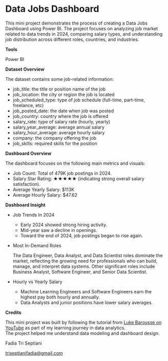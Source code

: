 # Data Jobs Dashboard

This mini project demonstrates the process of creating a Data Jobs Dashboard using Power BI. The project focuses on analyzing job market related to data trends in 2024, comparing salary types, and understanding job distribution across different roles, countries, and industries.

**Tools**

Power BI

**Dataset Overview**

The dataset contains some job-related information:
- job_title: the title or position name of the job
- job_location: the city or region the job is located
- job_scheduled_type: type of job schedule (full-time, part-time, freelance, etc)
- job_posted_date: the date when job was posted
- job_country: country where the job is offered
- salary_rate: type of salary rate (hourly, yearly)
- salary_year_average: average annual salary
- salary_hour_average: average hourly salary
- company: the company offering the job
- job_skills: required skills for the position

**Dashboard Overview**

The dashboard focuses on the following main metrics and visuals:
- Job Count: Total of 479K job postings in 2024.
- Salary Star Rating: ★★★★★ (indicating strong overall salary satisfaction).
- Average Yearly Salary: $113K
- Average Hourly Salary: $47.62

**Dashboard Insight**

  - Job Trends In 2024
    - Early 2024 showed strong hiring activity.
    - Mid-year saw a decline in openings.
    - Toward the end of 2024, job postings began to rise again.
  - Most In-Demand Roles
    
    The Data Engineer, Data Analyst, and Data Scientist roles dominate the market, reflecting the growing need for professionals who can build, manage, and interpret data systems. Other significant roles include Business Analyst, Software Engineer, and Senior Data Scientist.
  - Hourly vs Yearly Salary
    - Machine Learning Engineers and Software Engineers earn the highest pay both hourly and annually.
    - Data Analysts and junior positions have lower salary averages.

 **Credits**

This mini project was built by following the tutorial from [Luke Barousse on YouTube](https://www.youtube.com/@LukeBarousse) as part of my learning journey in data analytics.  
The project helped me understand data modeling and dashboard design.

Fadia Tri Septiani

triseptianifadia@gmail.com
